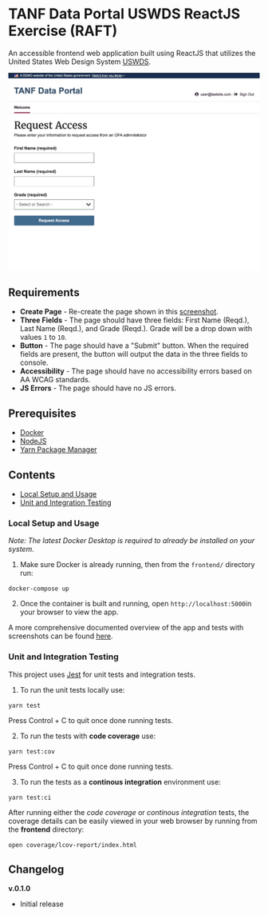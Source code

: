 # TANF Data Portal USWDS ReactJS Exercise (RAFT)

An accessible frontend web application built using ReactJS that utilizes the United States Web Design System [USWDS](https://designsystem.digital.gov/).

![App](docs/app.png)


## Requirements

* **Create Page** - Re-create the page shown in this [screenshot](https://i.snipboard.io/qwsQz9.jpg).
* **Three Fields** - The page should have three fields: First Name (Reqd.), Last Name (Reqd.), and Grade (Reqd.). Grade will be a drop down with values `1` to `10`.
* **Button** - The page should have a "Submit" button. When the required fields are present, the button will output the data in the three fields to console.
* **Accessibility** - The page should have no accessibility errors based on AA WCAG standards.
* **JS Errors** - The page should have no JS errors.

## Prerequisites

- [Docker](https://docs.docker.com/docker-for-mac/install/)
- [NodeJS](https://nodejs.org/en/download/)
- [Yarn Package Manager](https://classic.yarnpkg.com/en/docs/install/#mac-stable)

## Contents

- [Local Setup and Usage](#Local-Setup-and-Usage)
- [Unit and Integration Testing](#Unit-and-Integration-Testing)


### Local Setup and Usage

_Note: The latest Docker Desktop is required to already be installed on your system._

1. Make sure Docker is already running, then from the `frontend/` directory run:

```
docker-compose up
```

2. Once the container is built and running, open `http://localhost:5000`in your browser to view the app.

A more comprehensive documented overview of the app and tests with screenshots can be found [here](docs/overview.md).


### Unit and Integration Testing

This project uses [Jest](https://jestjs.io/) for unit tests and integration tests.

1. To run the unit tests locally use:

```
yarn test
```
Press Control + C to quit once done running tests.


2. To run the tests with **code coverage** use:

```
yarn test:cov
```
Press Control + C to quit once done running tests.


3. To run the tests as a **continous integration** environment use:

```
yarn test:ci
```

After running either the _code coverage_ or _continous integration_ tests, the coverage details can be easily viewed in your web browser by running from the **frontend** directory:

```
open coverage/lcov-report/index.html
```


## Changelog

**v.0.1.0**
- Initial release